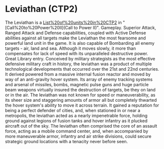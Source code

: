 # Leviathan (CTP2)

The Leviathan is a [List%20of%20units%20in%20CTP2](unit) in "[Call%20to%20Power%20II](Call to Power II)".
Gameplay.
Superior Attack, Ranged Attack and Defense capabilities, coupled with Active Defense abilities against all targets make the Leviathan the most fearsome and powerful land unit in the game. It is also capable of Bombarding all enemy targets - air, land and sea. Although it moves slowly, it more than compensates for lack of speed with its unparalleled destructive power.
Great Library entry.
Conceived by military strategists as the most effective defensive military craft in history, the leviathan was a product of multiple technological developments that occurred over the 21st and 22nd centuries. It derived powered from a massive internal fusion reactor and moved by way of an anti-gravity hover system. Its array of enemy tracking systems and arsenal of missiles, bombs, magnetic pulse guns and huge particle beam weapons virtually insured the destruction of targets, be they on land or in the air. The leviathan was not known for speed or maneuverability, as its sheer size and staggering amounts of armor all but completely thwarted the hover system's ability to move it across terrain. It gained a reputation for being a perfect defender of cities, and, when stationed in or near a metropolis, the leviathan acted as a nearly impenetrable force, holding ground against legions of fusion tanks and hover infantry as it plucked aircraft out of the sky. The leviathan often comprised the core of an assault force, acting as a mobile command center, and, when accompanied by more maneuverable armor, infantry and air strike divisions, could secure strategic ground locations with a tenacity never before seen.